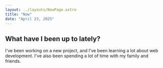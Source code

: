 ```yaml
---
layout: ../layouts/NowPage.astro
title: "Now"
date: "April 23, 2025"
---
```

## What have I been up to lately?
I've been working on a new project, and I've been learning a lot about web development. I've also been spending a lot of time with my family and friends.
